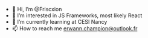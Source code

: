 - 👋 Hi, I’m @Friscxion
- 👀 I’m interested in JS Frameworks, most likely React
- 🌱 I’m currently learning at CESI Nancy
- 📫 How to reach me erwann.champion@outlook.fr

<!---
Friscxion/Friscxion is a ✨ special ✨ repository because its `README.md` (this file) appears on your GitHub profile.
You can click the Preview link to take a look at your changes.
--->
